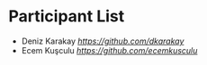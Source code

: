# Participant List
- Deniz Karakay *https://github.com/dkarakay*
- Ecem Kuşculu *https://github.com/ecemkusculu*

